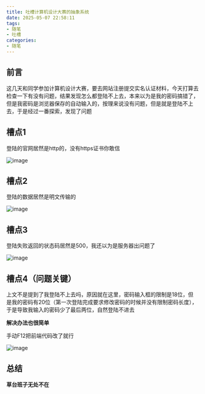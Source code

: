 ```yaml
---
title: 吐槽计算机设计大赛的抽象系统
date: 2025-05-07 22:58:11
tags:
- 随笔
- 吐槽
categories:
- 随笔
---
```


## 前言

这几天和同学参加计算机设计大赛，要去网站注册提交实名认证材料，今天打算去检查一下有没有问题，结果发现怎么都登陆不上去，本来以为是我的密码搞错了，但是我密码是浏览器保存的自动输入的，按理来说没有问题，但是就是登陆不上去，于是经过一番探索，发现了问题

## 槽点1

登陆的官网居然是http的，没有https证书你敢信

![image](/image/吐槽计算机设计大赛/1.png)

## 槽点2

登陆的数据居然是明文传输的

![image](/image/吐槽计算机设计大赛/2.png)

## 槽点3

登陆失败返回的状态码居然是500，我还以为是服务器出问题了

![image](/image/吐槽计算机设计大赛/3.png)

## 槽点4（问题关键）

上文不是提到了我登陆不上去吗，原因就在这里，密码输入框的限制是18位，但是我的密码有20位（第一次登陆完成要求修改密码的时候并没有限制密码长度），于是导致我输入的密码少了最后两位，自然登陆不进去

**解决办法也很简单**

手动F12把前端代码改了就行

![image](/image/吐槽计算机设计大赛/4.png)

## 总结

**草台班子无处不在**
